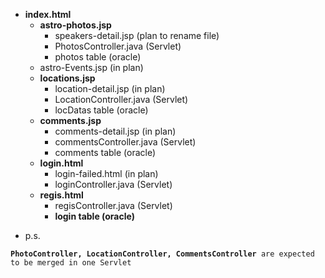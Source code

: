 - <b>index.html</b>
  - <b>astro-photos.jsp</b>
    - speakers-detail.jsp (plan to rename file)
    - PhotosController.java (Servlet)
    - photos table (oracle)
  - astro-Events.jsp (in plan)
  - <b>locations.jsp</b>
    - location-detail.jsp (in plan)
    - LocationController.java (Servlet)
    - locDatas table (oracle)
  - <b>comments.jsp</b>
    - comments-detail.jsp (in plan)
    - commentsController.java (Servlet)
    - comments table (oracle)
  - <b>login.html</b>
    - login-failed.html (in plan)
    - loginController.java (Servlet)
  - <b>regis.html</b>
    - regisController.java (Servlet)
    - <b>login table (oracle)</b>

* p.s.
<pre><code><b>PhotoController, LocationController, CommentsController</b> are expected to be merged in one Servlet</code></pre>
